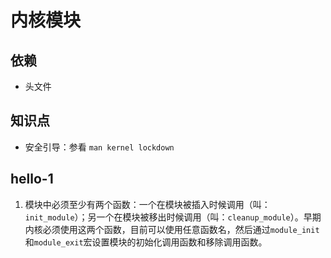 # 内核模块

## 依赖
- 头文件

## 知识点

- 安全引导：参看 `man kernel lockdown`

## hello-1

1. 模块中必须至少有两个函数：一个在模块被插入时候调用（叫：`init_module`）；另一个在模块被移出时候调用（叫：`cleanup_module`）。早期内核必须使用这两个函数，目前可以使用任意函数名，然后通过`module_init`和`module_exit`宏设置模块的初始化调用函数和移除调用函数。

